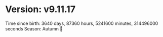 # Version: v9.11.17
Time since birth: 3640 days, 87360 hours, 5241600 minutes, 314496000 seconds
Season: Autumn 🍁
